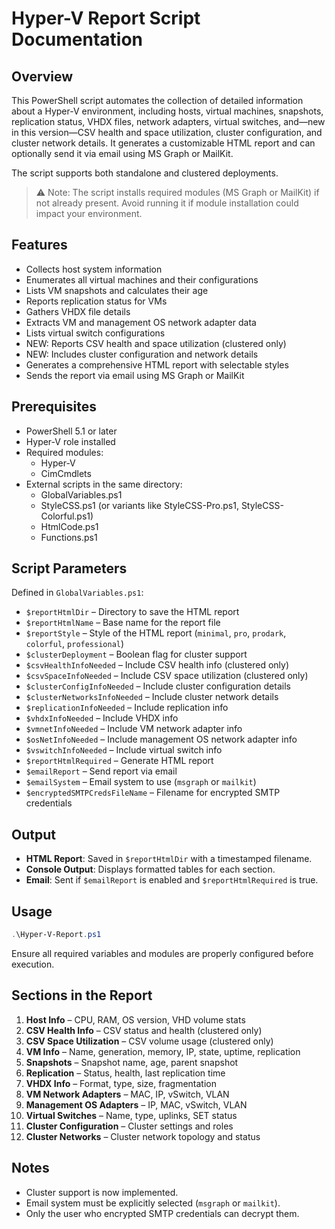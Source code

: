 
# Hyper-V Report Script Documentation

## Overview

This PowerShell script automates the collection of detailed information about a Hyper-V environment, including hosts, virtual machines, snapshots, replication status, VHDX files, network adapters, virtual switches, and—new in this version—CSV health and space utilization, cluster configuration, and cluster network details. It generates a customizable HTML report and can optionally send it via email using MS Graph or MailKit.

The script supports both standalone and clustered deployments.

> ⚠️ Note: The script installs required modules (MS Graph or MailKit) if not already present. Avoid running it if module installation could impact your environment.

## Features

- Collects host system information
- Enumerates all virtual machines and their configurations
- Lists VM snapshots and calculates their age
- Reports replication status for VMs
- Gathers VHDX file details
- Extracts VM and management OS network adapter data
- Lists virtual switch configurations
- NEW: Reports CSV health and space utilization (clustered only)
- NEW: Includes cluster configuration and network details
- Generates a comprehensive HTML report with selectable styles
- Sends the report via email using MS Graph or MailKit

## Prerequisites

- PowerShell 5.1 or later
- Hyper-V role installed
- Required modules:
  - Hyper-V
  - CimCmdlets
- External scripts in the same directory:
  - GlobalVariables.ps1
  - StyleCSS.ps1 (or variants like StyleCSS-Pro.ps1, StyleCSS-Colorful.ps1)
  - HtmlCode.ps1
  - Functions.ps1

## Script Parameters

Defined in `GlobalVariables.ps1`:

- `$reportHtmlDir` – Directory to save the HTML report
- `$reportHtmlName` – Base name for the report file
- `$reportStyle` – Style of the HTML report (`minimal`, `pro`, `prodark`, `colorful`, `professional`)
- `$clusterDeployment` – Boolean flag for cluster support
- `$csvHealthInfoNeeded` – Include CSV health info (clustered only)
- `$csvSpaceInfoNeeded` – Include CSV space utilization (clustered only)
- `$clusterConfigInfoNeeded` – Include cluster configuration details
- `$clusterNetworksInfoNeeded` – Include cluster network details
- `$replicationInfoNeeded` – Include replication info
- `$vhdxInfoNeeded` – Include VHDX info
- `$vmnetInfoNeeded` – Include VM network adapter info
- `$osNetInfoNeeded` – Include management OS network adapter info
- `$vswitchInfoNeeded` – Include virtual switch info
- `$reportHtmlRequired` – Generate HTML report
- `$emailReport` – Send report via email
- `$emailSystem` – Email system to use (`msgraph` or `mailkit`)
- `$encryptedSMTPCredsFileName` – Filename for encrypted SMTP credentials

## Output

- **HTML Report**: Saved in `$reportHtmlDir` with a timestamped filename.
- **Console Output**: Displays formatted tables for each section.
- **Email**: Sent if `$emailReport` is enabled and `$reportHtmlRequired` is true.

## Usage

```powershell
.\Hyper-V-Report.ps1
```

Ensure all required variables and modules are properly configured before execution.

## Sections in the Report

1. **Host Info** – CPU, RAM, OS version, VHD volume stats
2. **CSV Health Info** – CSV status and health (clustered only)
3. **CSV Space Utilization** – CSV volume usage (clustered only)
4. **VM Info** – Name, generation, memory, IP, state, uptime, replication
5. **Snapshots** – Snapshot name, age, parent snapshot
6. **Replication** – Status, health, last replication time
7. **VHDX Info** – Format, type, size, fragmentation
8. **VM Network Adapters** – MAC, IP, vSwitch, VLAN
9. **Management OS Adapters** – IP, MAC, vSwitch, VLAN
10. **Virtual Switches** – Name, type, uplinks, SET status
11. **Cluster Configuration** – Cluster settings and roles
12. **Cluster Networks** – Cluster network topology and status

## Notes

- Cluster support is now implemented.
- Email system must be explicitly selected (`msgraph` or `mailkit`).
- Only the user who encrypted SMTP credentials can decrypt them.
